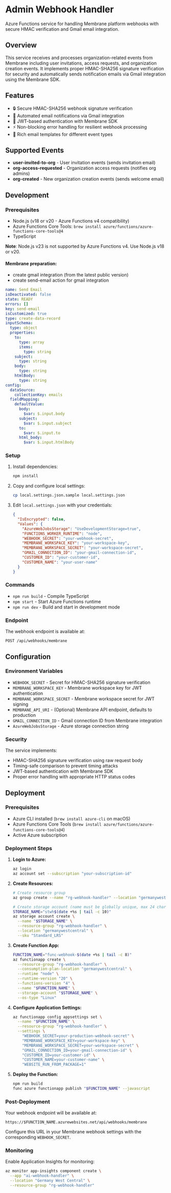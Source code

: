 # Admin Webhook Handler

Azure Functions service for handling Membrane platform webhooks with secure HMAC verification and Gmail email integration.

## Overview

This service receives and processes organization-related events from Membrane including user invitations, access requests, and organization creation events. It implements proper HMAC-SHA256 signature verification for security and automatically sends notification emails via Gmail integration using the Membrane SDK.

## Features

- 🔒 Secure HMAC-SHA256 webhook signature verification
- 📧 Automated email notifications via Gmail integration
- 🔑 JWT-based authentication with Membrane SDK
- ⚡ Non-blocking error handling for resilient webhook processing
- 📝 Rich email templates for different event types

## Supported Events

- **user-invited-to-org** - User invitation events (sends invitation email)
- **org-access-requested** - Organization access requests (notifies org admins)
- **org-created** - New organization creation events (sends welcome email)

## Development

### Prerequisites

- Node.js (v18 or v20 - Azure Functions v4 compatibility)
- Azure Functions Core Tools: `brew install azure/functions/azure-functions-core-tools@4`
- TypeScript

**Note**: Node.js v23 is not supported by Azure Functions v4. Use Node.js v18 or v20.

#### Membrane preparation:

- create gmail integration (from the latest public version)
- create send-email action for gmail integration
```yaml
name: Send Email
isDeactivated: false
state: READY
errors: []
key: send-email
isCustomized: true
type: create-data-record
inputSchema:
  type: object
  properties:
    to:
      type: array
      items:
        type: string
    subject:
      type: string
    body:
      type: string
    htmlBody:
      type: string
config:
  dataSource:
    collectionKey: emails
  fieldMapping:
    defaultValue:
      body:
        $var: $.input.body
      subject:
        $var: $.input.subject
      to:
        $var: $.input.to
      html_body:
        $var: $.input.htmlBody
```

### Setup

1. Install dependencies:
   ```bash
   npm install
   ```

2. Copy and configure local settings:
   ```bash
   cp local.settings.json.sample local.settings.json
   ```

3. Edit `local.settings.json` with your credentials:
   ```json
   {
     "IsEncrypted": false,
     "Values": {
       "AzureWebJobsStorage": "UseDevelopmentStorage=true",
       "FUNCTIONS_WORKER_RUNTIME": "node",
       "WEBHOOK_SECRET": "your-webhook-secret",
       "MEMBRANE_WORKSPACE_KEY": "your-workspace-key",
       "MEMBRANE_WORKSPACE_SECRET": "your-workspace-secret",
       "GMAIL_CONNECTION_ID": "your-gmail-connection-id",
       "CUSTOMER_ID": "your-customer-id",
       "CUSTOMER_NAME": "your-user-name"
     }
   }
   ```

### Commands

- `npm run build` - Compile TypeScript
- `npm start` - Start Azure Functions runtime
- `npm run dev` - Build and start in development mode

### Endpoint

The webhook endpoint is available at:
```
POST /api/webhooks/membrane
```

## Configuration

### Environment Variables

- `WEBHOOK_SECRET` - Secret for HMAC-SHA256 signature verification
- `MEMBRANE_WORKSPACE_KEY` - Membrane workspace key for JWT authentication
- `MEMBRANE_WORKSPACE_SECRET` - Membrane workspace secret for JWT signing
- `MEMBRANE_API_URI` - (Optional) Membrane API endpoint, defaults to production
- `GMAIL_CONNECTION_ID` - Gmail connection ID from Membrane integration
- `AzureWebJobsStorage` - Azure storage connection string

### Security

The service implements:
- HMAC-SHA256 signature verification using raw request body
- Timing-safe comparison to prevent timing attacks
- JWT-based authentication with Membrane SDK
- Proper error handling with appropriate HTTP status codes

## Deployment

### Prerequisites

- Azure CLI installed (`brew install azure-cli` on macOS)
- Azure Functions Core Tools (`brew install azure/functions/azure-functions-core-tools@4`)
- Active Azure subscription

### Deployment Steps

1. **Login to Azure:**
   ```bash
   az login
   az account set --subscription "your-subscription-id"
   ```

2. **Create Resources:**
   ```bash
   # Create resource group
   az group create --name "rg-webhook-handler" --location "germanywestcentral"
   
   # Create storage account (name must be globally unique, max 24 chars)
   STORAGE_NAME="stwh$(date +%s | tail -c 10)"
   az storage account create \
     --name "$STORAGE_NAME" \
     --resource-group "rg-webhook-handler" \
     --location "germanywestcentral" \
     --sku "Standard_LRS"
   ```

3. **Create Function App:**
   ```bash
   FUNCTION_NAME="func-webhook-$(date +%s | tail -c 8)"
   az functionapp create \
     --resource-group "rg-webhook-handler" \
     --consumption-plan-location "germanywestcentral" \
     --runtime "node" \
     --runtime-version "20" \
     --functions-version "4" \
     --name "$FUNCTION_NAME" \
     --storage-account "$STORAGE_NAME" \
     --os-type "Linux"
   ```

4. **Configure Application Settings:**
   ```bash
   az functionapp config appsettings set \
     --name "$FUNCTION_NAME" \
     --resource-group "rg-webhook-handler" \
     --settings \
       "WEBHOOK_SECRET=your-production-webhook-secret" \
       "MEMBRANE_WORKSPACE_KEY=your-workspace-key" \
       "MEMBRANE_WORKSPACE_SECRET=your-workspace-secret" \
       "GMAIL_CONNECTION_ID=your-gmail-connection-id" \
       "CUSTOMER_ID=your-customer-id" \
       "CUSTOMER_NAME=your-customer-name" \
       "WEBSITE_RUN_FROM_PACKAGE=1"
   ```

5. **Deploy the Function:**
   ```bash
   npm run build
   func azure functionapp publish "$FUNCTION_NAME" --javascript
   ```

### Post-Deployment

Your webhook endpoint will be available at:
```
https://$FUNCTION_NAME.azurewebsites.net/api/webhooks/membrane
```

Configure this URL in your Membrane webhook settings with the corresponding `WEBHOOK_SECRET`.

### Monitoring

Enable Application Insights for monitoring:
```bash
az monitor app-insights component create \
  --app "ai-webhook-handler" \
  --location "Germany West Central" \
  --resource-group "rg-webhook-handler"
```